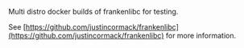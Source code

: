 Multi distro docker builds of frankenlibc for testing.

See [https://github.com/justincormack/frankenlibc](https://github.com/justincormack/frankenlibc) for more information.
